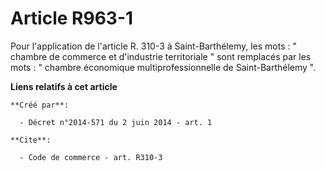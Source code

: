 # Article R963-1

Pour l'application de l'article R. 310-3 à Saint-Barthélemy, les mots : " chambre de commerce et d'industrie territoriale "
sont remplacés par les mots : " chambre économique multiprofessionnelle de Saint-Barthélemy ".

**Liens relatifs à cet article**

	**Créé par**:

	  - Décret n°2014-571 du 2 juin 2014 - art. 1

	**Cite**:

	  - Code de commerce - art. R310-3

